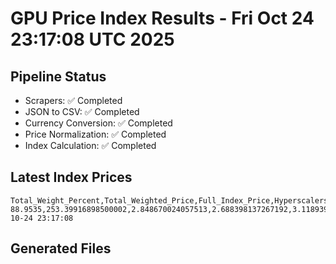 # GPU Price Index Results - Fri Oct 24 23:17:08 UTC 2025

## Pipeline Status
- Scrapers: ✅ Completed
- JSON to CSV: ✅ Completed
- Currency Conversion: ✅ Completed
- Price Normalization: ✅ Completed
- Index Calculation: ✅ Completed

## Latest Index Prices
```
Total_Weight_Percent,Total_Weighted_Price,Full_Index_Price,Hyperscalers_Only_Price,Non_Hyperscalers_Only_Price,Hyperscaler_Weight,Non_Hyperscaler_Weight,Calculation_Date
88.9535,253.39916898500002,2.848670024057513,2.688398137267192,3.118939918764251,55.84,33.113499999999995,2025-10-24 23:17:08
```

## Generated Files
```
```
